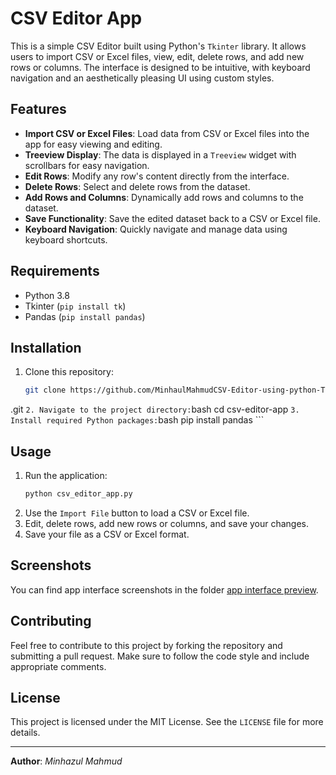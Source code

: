 # CSV Editor App

This is a simple CSV Editor built using Python's `Tkinter` library. It allows users to import CSV or Excel files, view, edit, delete rows, and add new rows or columns. The interface is designed to be intuitive, with keyboard navigation and an aesthetically pleasing UI using custom styles.

## Features

- **Import CSV or Excel Files**: Load data from CSV or Excel files into the app for easy viewing and editing.
- **Treeview Display**: The data is displayed in a `Treeview` widget with scrollbars for easy navigation.
- **Edit Rows**: Modify any row's content directly from the interface.
- **Delete Rows**: Select and delete rows from the dataset.
- **Add Rows and Columns**: Dynamically add rows and columns to the dataset.
- **Save Functionality**: Save the edited dataset back to a CSV or Excel file.
- **Keyboard Navigation**: Quickly navigate and manage data using keyboard shortcuts.

## Requirements

- Python 3.8
- Tkinter (`pip install tk`)
- Pandas (`pip install pandas`)

## Installation

1. Clone this repository:
    ```bash
    git clone https://github.com/MinhaulMahmudCSV-Editor-using-python-TKINTER.git
.git
    ```
2. Navigate to the project directory:
    ```bash
    cd csv-editor-app
    ```
3. Install required Python packages:
    ```bash
    pip install pandas
    ```

## Usage

1. Run the application:
    ```bash
    python csv_editor_app.py
    ```
2. Use the `Import File` button to load a CSV or Excel file.
3. Edit, delete rows, add new rows or columns, and save your changes.
4. Save your file as a CSV or Excel format.

## Screenshots

You can find app interface screenshots in the folder [app interface preview](app%20interface%20preview/).
  

## Contributing

Feel free to contribute to this project by forking the repository and submitting a pull request. Make sure to follow the code style and include appropriate comments.

## License

This project is licensed under the MIT License. See the `LICENSE` file for more details.

---

**Author**: _Minhazul Mahmud_  
